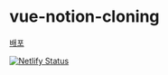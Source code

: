 # vue-notion-cloning

[배포](https://cute-liger-d3f845.netlify.app)

[![Netlify Status](https://api.netlify.com/api/v1/badges/f10a78f0-0be1-4aa9-b091-844a75092d81/deploy-status)](https://app.netlify.com/sites/cute-liger-d3f845/deploys)
